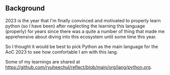 ## Background

2023 is the year that I'm finally convinced and motivated to properly learn
python (so I have been) after neglecting the learning this language (properly)
for years since there was a quite a number of thing that made me apprehensive
about diving into this ecosystem until some time this year.

So I thought it would be best to pick Python as the main language for the AoC
2023 to see how comfortable I am with this lang.

Some of my learnings are shared at
https://github.com/ryuheechul/reflect/blob/main/org/lang/python.org.
